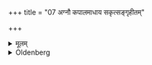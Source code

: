 +++
title = "07 अग्नौ कपालमाधाय सकृत्सङ्गृहीतम्"

+++

<details><summary>मूलम्</summary>

अग्नौ कपालमाधाय सकृत्सङ्गृहीतं यवमुष्टिं भृज्जत्यनुपदहन् ७
</details>

<details><summary>Oldenberg</summary>

7. He puts a dish on the fire and fries (in that dish) one handful of barley-grains, without burning them.
</details>
